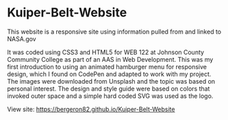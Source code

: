 # Kuiper-Belt-Website
This website is a responsive site using information pulled from and linked to NASA.gov

It was coded using CSS3 and HTML5 for WEB 122 at Johnson County Community College as part of an AAS in Web Development.
This was my first introduction to using an animated hamburger menu for responsive design, which I found on CodePen and adapted to work with my project. The images were downloaded from Unsplash and the topic was based on personal interest. The design and style guide were based on colors that invoked outer space and a simple hard coded SVG was used as the logo. 

View site: https://bergeron82.github.io/Kuiper-Belt-Website
